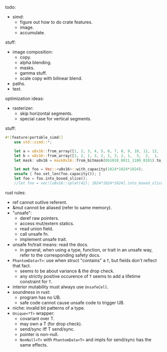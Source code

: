 todo:
- simd:
    - figure out how to do crate features.
    - image.
    - accumulate.

stuff:
- image composition:
    - copy.
    - alpha blending.
    - masks.
    - gamma stuff.
    - scale copy with bilinear blend.
- paths.
- text.




optimization ideas:
- rasterizer:
    - skip horizontal segments.
    - special case for vertical segments.



stuff:

```rust
#![feature(portable_simd)]
    use std::simd::*;

    let a = u8x16::from_array([1, 2, 3, 4, 5, 6, 7, 8, 9, 10, 11, 12, 13, 14, 15, 16]);
    let b = u8x16::from_array([3, 2, 1, 3, 2, 1, 3, 2, 1,  3,  2,  1,  3,  2,  1,  3]);
    let mask: u8x16 = mask8x16::from_bitmask(0b1010_0011_1100_0101).to_int().cast();

    let mut foo = Vec::<u8x16>::with_capacity(1024*1024*1024);
    unsafe { foo.set_len(foo.capacity()); }
    let foo = foo.into_boxed_slice();
    //let foo = vec![u8x16::splat(42); 1024*1024*1024].into_boxed_slice();
```


rust rules:
- ref cannot outlive referent.
- &mut cannot be aliased (refer to same memory).
- "unsafe":
    - deref raw pointers.
    - access mut/extern statics.
    - read union field.
    - call unsafe fn.
    - implement unsafe trait.
- unsafe fn/trait means: read the docs.
    - in general, when using a type, function, or trait in an unsafe way, refer to the corresponding safety docs.
- `PhantomData<T>`: use when struct "contains" a `T`, but fields don't reflect that fact.
    - seems to be about variance & the drop check.
    - any strictly positive occurence of `T` seems to add a lifetime constraint for `T`.
- interior mutability must always use `UnsafeCell`.
- soundness in rust:
    - program has no UB.
    - safe code cannot cause unsafe code to trigger UB.
- niche: invalid bit patterns of a type.
- `Unique<*T>` wrapper:
    - covariant over T.
    - may own a T (for drop check).
    - send/sync iff T send/sync.
    - pointer is non-null.
    - `NonNull<T>` with `PhantomData<T>` and impls for send/sync has the same effects.
